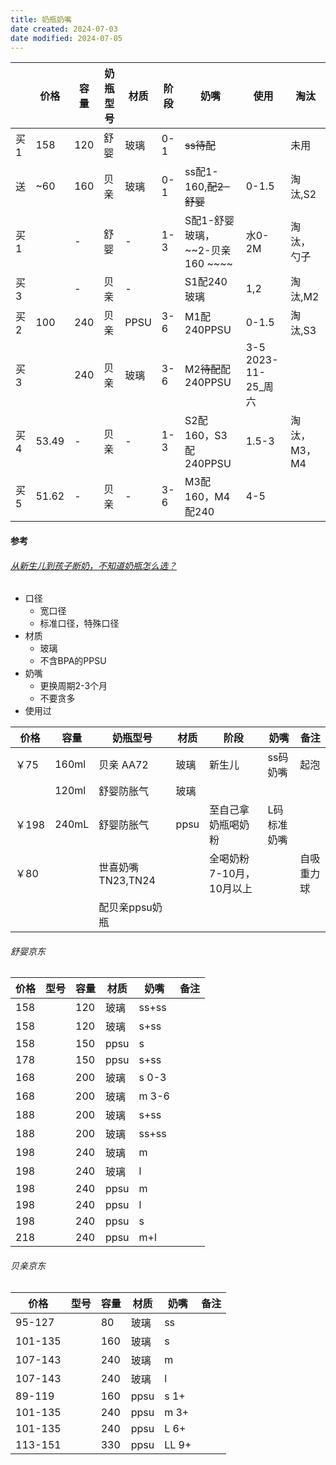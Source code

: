 ```yaml
---
title: 奶瓶奶嘴
date created: 2024-07-03
date modified: 2024-07-05
---
```


|     | 价格  | 容量 | 奶瓶型号 | 材质 | 阶段 | 奶嘴                            | 使用                    | 淘汰         |
| --- | ----- | ---- | -------- | ---- | ---- | ------------------------------- | ----------------------- | ------------ |
| 买1 | 158   | 120  | 舒婴     | 玻璃 | 0-1  | ~~ss待配~~                      |                         | 未用         |
| 送  | ~60   | 160  | 贝亲     | 玻璃 | 0-1  | ss配1-160,~~配2-舒婴~~          | 0-1.5                   | 淘汰,S2      |
| 买1 |       | -    | 舒婴     | -    | 1-3  | S配1-舒婴玻璃，~~2-贝亲160 ~~~~ | 水0-2M                  | 淘汰，勺子   |
| 买3 |       | -    | 贝亲     | -    |      | S1配240玻璃                     | 1,2                     | 淘汰,M2      |
| 买2 | 100   | 240  | 贝亲     | PPSU | 3-6  | M1配240PPSU                     | 0-1.5                   | 淘汰,S3      |
| 买3 |       | 240  | 贝亲     | 玻璃 | 3-6  | M2~~待配~~配240PPSU             | 3-5 <BR>2023-11-25_周六 |              |
| 买4 | 53.49 | -    | 贝亲     | -    | 1-3  | S2配160，S3配240PPSU            | 1.5-3                   | 淘汰，M3，M4 |
| 买5 | 51.62 | -    | 贝亲     | -    | 3-6  | M3配160，M4配240                | 4-5                     |              |

#### 参考

###### [从新生儿到孩子断奶，不知道奶瓶怎么选？](https://post.smzdm.com/p/a5kqrzo7/)

- 口径
	- 宽口径
	- 标准口径，特殊口径
- 材质
	- 玻璃
	- 不含BPA的PPSU
- 奶嘴
	- 更换周期2-3个月
	- 不要贪多
- 使用过

| 价格  | 容量  | 奶瓶型号          | 材质 | 阶段                     | 奶嘴        | 备注       |
| ----- | ----- | ----------------- | ---- | ------------------------ | ----------- | ---------- |
| ￥75  | 160ml | 贝亲 AA72         | 玻璃 | 新生儿                   | ss码奶嘴    | 起泡       |
|       | 120ml | 舒婴防胀气        | 玻璃 |                          |             |            |
| ￥198 | 240mL | 舒婴防胀气        | ppsu | 至自己拿奶瓶喝奶粉       | L码标准奶嘴 |            |
| ￥80  |       | 世喜奶嘴TN23,TN24 |      | 全喝奶粉7-10月，10月以上 |             | 自吸重力球 |
|       |       | 配贝亲ppsu奶瓶    |      |                          |             |            |

###### 舒婴京东

| 价格 | 型号 | 容量 | 材质 | 奶嘴  | 备注 |
| ---- | ---- | ---- | ---- | ----- | ---- |
| 158  |      | 120  | 玻璃 | ss+ss |      |
| 158  |      | 120  | 玻璃 | s+ss  |      |
| 158  |      | 150  | ppsu | s     |      |
| 178  |      | 150  | ppsu | s+ss  |      |
| 168  |      | 200  | 玻璃 | s 0-3 |      |
| 168  |      | 200  | 玻璃 | m 3-6 |      |
| 188  |      | 200  | 玻璃 | s+ss  |      |
| 188  |      | 200  | 玻璃 | ss+ss |      |
| 198  |      | 240  | 玻璃 | m     |      |
| 198  |      | 240  | 玻璃 | l     |      |
| 198  |      | 240  | ppsu | m     |      |
| 198  |      | 240  | ppsu | l     |      |
| 198  |      | 240  | ppsu | s     |      |
| 218  |      | 240  | ppsu | m+l   |      |

###### 贝亲京东

| 价格    | 型号 | 容量 | 材质 | 奶嘴  | 备注 |
| ------- | ---- | ---- | ---- | ----- | ---- |
| 95-127  |      | 80   | 玻璃 | ss    |      |
| 101-135 |      | 160  | 玻璃 | s     |      |
| 107-143 |      | 240  | 玻璃 | m     |      |
| 107-143 |      | 240  | 玻璃 | l     |      |
| 89-119  |      | 160  | ppsu | s 1+  |      |
| 101-135 |      | 240  | ppsu | m 3+  |      |
| 101-135 |      | 240  | ppsu | L 6+  |      |
| 113-151 |      | 330  | ppsu | LL 9+ |      |
